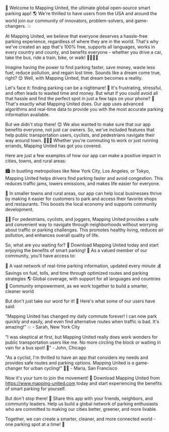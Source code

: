 🚀 Welcome to Mapping United, the ultimate global open-source smart parking app! 🌎 We're thrilled to have users from the USA and around the world join our community of innovators, problem-solvers, and game-changers. 💥

At Mapping United, we believe that everyone deserves a hassle-free parking experience, regardless of where they are in the world. That's why we've created an app that's 100% free, supports all languages, works in every country and county, and benefits everyone - whether you drive a car, take the bus, ride a train, bike, or walk! 🚗🚌🚂🛴️

Imagine having the power to find parking faster, save money, waste less fuel, reduce pollution, and regain lost time. Sounds like a dream come true, right? 😊 Well, with Mapping United, that dream becomes a reality.

Let's face it: finding parking can be a nightmare! 🤯 It's frustrating, stressful, and often leads to wasted time and money. But what if you could avoid all that hassle and find the perfect spot in just a few taps on your phone? 📱 That's exactly what Mapping United does. Our app uses advanced algorithms and real-time data to provide you with the most accurate parking information available.

But we didn't stop there! 😊 We also wanted to make sure that our app benefits everyone, not just car owners. So, we've included features that help public transportation users, cyclists, and pedestrians navigate their way around town. 🚌🚂🛴️ Whether you're commuting to work or just running errands, Mapping United has got you covered.

Here are just a few examples of how our app can make a positive impact in cities, towns, and rural areas:

🏙️ In bustling metropolises like New York City, Los Angeles, or Tokyo, Mapping United helps drivers find parking faster and avoid congestion. This reduces traffic jams, lowers emissions, and makes life easier for everyone.

🌳 In smaller towns and rural areas, our app can help local businesses thrive by making it easier for customers to park and access their favorite shops and restaurants. This boosts the local economy and supports community development.

🏃‍♀️ For pedestrians, cyclists, and joggers, Mapping United provides a safe and convenient way to navigate through neighborhoods without worrying about traffic or parking challenges. This promotes healthy living, reduces air pollution, and enhances overall quality of life.

So, what are you waiting for? 🤔 Download Mapping United today and start enjoying the benefits of smart parking! 📲 As a valued member of our community, you'll have access to:

🔄 A vast network of real-time parking information, updated every minute
💰 Savings on fuel, tolls, and time through optimized routes and parking strategies
🌎 Global coverage, with support for all languages and countries
🤝 Community empowerment, as we work together to build a smarter, cleaner world

But don't just take our word for it! 🤔 Here's what some of our users have said:

"Mapping United has changed my daily commute forever! I can now park quickly and easily, and even find alternative routes when traffic is bad. It's amazing!" 💥 - Sarah, New York City

"I was skeptical at first, but Mapping United really does work wonders for public transportation users like me. No more circling the block or waiting in vain for a bus spot! 🚌" - John, Chicago

"As a cyclist, I'm thrilled to have an app that considers my needs and provides safe routes and parking options. Mapping United is a game-changer for urban cycling!" 🚴‍♂️ - Maria, San Francisco

Now it's your turn to join the movement! 💪 Download Mapping United from https://www.mapping-united.com today and start experiencing the benefits of smart parking for yourself.

But don't stop there! 🤔 Share this app with your friends, neighbors, and community leaders. Help us build a global network of parking enthusiasts who are committed to making our cities better, greener, and more livable.

Together, we can create a smarter, cleaner, and more connected world - one parking spot at a time! 🌟